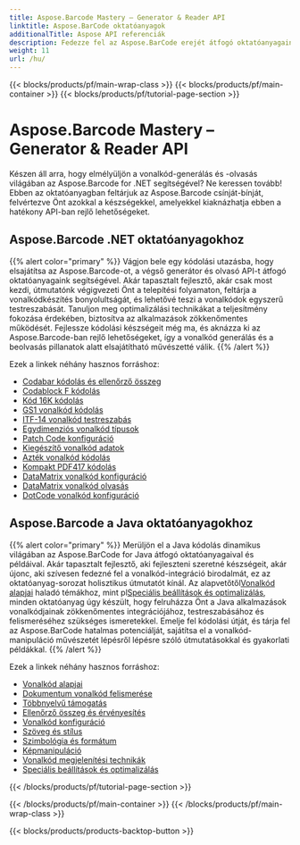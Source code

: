 ```yaml
---
title: Aspose.Barcode Mastery – Generator & Reader API
linktitle: Aspose.BarCode oktatóanyagok
additionalTitle: Aspose API referenciák
description: Fedezze fel az Aspose.BarCode erejét átfogó oktatóanyagainkkal. Ismerje meg lépésről lépésre a vonalkódok könnyű létrehozását, testreszabását és optimalizálását.
weight: 11
url: /hu/
---
```


{{< blocks/products/pf/main-wrap-class >}}
{{< blocks/products/pf/main-container >}}
{{< blocks/products/pf/tutorial-page-section >}}

# Aspose.Barcode Mastery – Generator & Reader API


Készen áll arra, hogy elmélyüljön a vonalkód-generálás és -olvasás világában az Aspose.Barcode for .NET segítségével? Ne keressen tovább! Ebben az oktatóanyagban feltárjuk az Aspose.Barcode csínját-bínját, felvértezve Önt azokkal a készségekkel, amelyekkel kiaknázhatja ebben a hatékony API-ban rejlő lehetőségeket.


## Aspose.Barcode .NET oktatóanyagokhoz
{{% alert color="primary" %}}
Vágjon bele egy kódolási utazásba, hogy elsajátítsa az Aspose.Barcode-ot, a végső generátor és olvasó API-t átfogó oktatóanyagaink segítségével. Akár tapasztalt fejlesztő, akár csak most kezdi, útmutatónk végigvezeti Önt a telepítési folyamaton, feltárja a vonalkódkészítés bonyolultságát, és lehetővé teszi a vonalkódok egyszerű testreszabását. Tanuljon meg optimalizálási technikákat a teljesítmény fokozása érdekében, biztosítva az alkalmazások zökkenőmentes működését. Fejlessze kódolási készségeit még ma, és aknázza ki az Aspose.Barcode-ban rejlő lehetőségeket, így a vonalkód generálás és a beolvasás pillanatok alatt elsajátítható művészetté válik.
{{% /alert %}}

Ezek a linkek néhány hasznos forráshoz:
 
- [Codabar kódolás és ellenőrző összeg](./net/codabar-encoding-and-checksum/)
- [Codablock F kódolás](./net/codablock-f-encoding/)
- [Kód 16K kódolás](./net/code-16k-encoding/)
- [GS1 vonalkód kódolás](./net/gs1-barcode-encoding/)
- [ITF-14 vonalkód testreszabás](./net/itf-14-barcode-customization/)
- [Egydimenziós vonalkód típusok](./net/one-dimensional-barcode-types/)
- [Patch Code konfiguráció](./net/patch-code-configuration/)
- [Kiegészítő vonalkód adatok](./net/supplemental-barcode-data/)
- [Azték vonalkód kódolás](./net/aztec-barcode-encoding/)
- [Kompakt PDF417 kódolás](./net/compact-pdf417-encoding/)
- [DataMatrix vonalkód konfiguráció](./net/datamatrix-barcode-configuration/)
- [DataMatrix vonalkód olvasás](./net/datamatrix-barcode-reading/)
- [DotCode vonalkód konfiguráció](./net/dotcode-barcode-configuration/)



## Aspose.Barcode a Java oktatóanyagokhoz
{{% alert color="primary" %}}
 Merüljön el a Java kódolás dinamikus világában az Aspose.BarCode for Java átfogó oktatóanyagaival és példáival. Akár tapasztalt fejlesztő, aki fejleszteni szeretné készségeit, akár újonc, aki szívesen fedezné fel a vonalkód-integráció birodalmát, ez az oktatóanyag-sorozat holisztikus útmutatót kínál. Az alapvetőtől[Vonalkód alapjai](./java/barcode-basics/) haladó témákhoz, mint pl[Speciális beállítások és optimalizálás](./java/advanced-settings-and-optimization/), minden oktatóanyag úgy készült, hogy felruházza Önt a Java alkalmazások vonalkódjainak zökkenőmentes integrációjához, testreszabásához és felismeréséhez szükséges ismeretekkel. Emelje fel kódolási útját, és tárja fel az Aspose.BarCode hatalmas potenciálját, sajátítsa el a vonalkód-manipuláció művészetét lépésről lépésre szóló útmutatásokkal és gyakorlati példákkal.
{{% /alert %}}

Ezek a linkek néhány hasznos forráshoz:

- [Vonalkód alapjai](./java/barcode-basics/)
- [Dokumentum vonalkód felismerése](./java/document-barcode-recognition/)
- [Többnyelvű támogatás](./java/multilingual-support/)
- [Ellenőrző összeg és érvényesítés](./java/checksum-and-validation/)
- [Vonalkód konfiguráció](./java/barcode-configuration/)
- [Szöveg és stílus](./java/text-and-styling/)
- [Szimbológia és formátum](./java/symbology-and-format/)
- [Képmanipuláció](./java/image-manipulation/)
- [Vonalkód megjelenítési technikák](./java/barcode-rendering-techniques/)
- [Speciális beállítások és optimalizálás](./java/advanced-settings-and-optimization/)

{{< /blocks/products/pf/tutorial-page-section >}}

{{< /blocks/products/pf/main-container >}}
{{< /blocks/products/pf/main-wrap-class >}}

{{< blocks/products/products-backtop-button >}}
